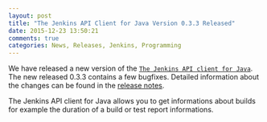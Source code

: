 ```yaml
---
layout: post
title: "The Jenkins API Client for Java Version 0.3.3 Released"
date: 2015-12-23 13:50:21
comments: true
categories: News, Releases, Jenkins, Programming
---
```

We have released a new version of the [`The Jenkins API client for Java`][1].
The new released 0.3.3 contains a few bugfixes.
Detailed information about the changes can be found in the [release notes][release-notes].

The Jenkins API client for Java allows you to get informations about builds for example
the duration of a build or test report informations.

[1]: https://github.com/RisingOak/jenkins-client
[release-notes]: https://github.com/RisingOak/jenkins-client/blob/master/ReleaseNotes.md
